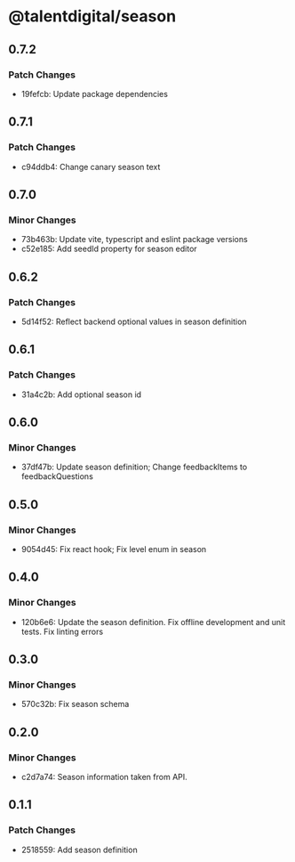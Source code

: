 # @talentdigital/season

## 0.7.2

### Patch Changes

- 19fefcb: Update package dependencies

## 0.7.1

### Patch Changes

- c94ddb4: Change canary season text

## 0.7.0

### Minor Changes

- 73b463b: Update vite, typescript and eslint package versions
- c52e185: Add seedId property for season editor

## 0.6.2

### Patch Changes

- 5d14f52: Reflect backend optional values in season definition

## 0.6.1

### Patch Changes

- 31a4c2b: Add optional season id

## 0.6.0

### Minor Changes

- 37df47b: Update season definition; Change feedbackItems to feedbackQuestions

## 0.5.0

### Minor Changes

- 9054d45: Fix react hook; Fix level enum in season

## 0.4.0

### Minor Changes

- 120b6e6: Update the season definition.
  Fix offline development and unit tests.
  Fix linting errors

## 0.3.0

### Minor Changes

- 570c32b: Fix season schema

## 0.2.0

### Minor Changes

- c2d7a74: Season information taken from API.

## 0.1.1

### Patch Changes

- 2518559: Add season definition
